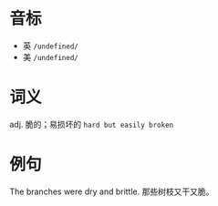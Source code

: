# 音标

- 英 `/undefined/`
- 美 `/undefined/`

# 词义

adj. 脆的；易损坏的
`hard but easily broken`

# 例句

The branches were dry and brittle.
那些树枝又干又脆。


